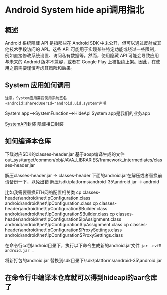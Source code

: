 # Android System hide api调用指北

## 概述

Android 系统隐藏 API 是指那些在 Android SDK 中未公开，但可以通过反射或其他技术手段访问的 API。这些 API 可能用于实现某些特定功能或绕过一些限制，例如直接修改系统设置、访问私有数据等。然而，使用隐藏 API 可能会导致应用与未来的 Android 版本不兼容，或者在 Google Play 上被拒绝上架。因此，在使用之前需要谨慎考虑其风险和后果。

## System 应用如何调用
`注意，System应用需要使用系统签名+android:sharedUserId="android.uid.system"声明`

System app-->SystemFunction-->HideApi
System app是我们的业务app

[SystemAPI封装](https://github.com/h4de5ing/SystemFunction)
[隐藏接口封装](https://github.com/h4de5ing/HideApi)

## 如何编译本仓库

下载对应SDK的classes-header.jar 基于aosp编译生成的文件
out_sys/target/common/obj/JAVA_LIBRARIES/framework_intermediates/classes-header.jar

解压classes-header.jar -> classes-header
下面的android.jar在解压或者替换前请备份一下，以免出错
解压\sdk\platforms\android-35\android.jar -> android

比如我需要替换ETH网络配置相关类
cp classes-header\android\net\IpConfiguration.class android\android\net\IpConfiguration.class
cp classes-header\android\net\IpConfiguration$Builder.class android\android\net\IpConfiguration$Builder.class
cp classes-header\android\net\IpConfiguration$IpAssignment.class android\android\net\IpConfiguration$IpAssignment.class
cp classes-header\android\net\IpConfiguration$ProxySettings.class android\android\net\IpConfiguration$ProxySettings.class

在命令行cd到android目录下，执行以下命令生成新的android.jar文件
`jar -cvfM android.jar .`

将新打包的android.jar 替换到sdk目录下\sdk\platforms\android-35\android.jar

## 在命令行中编译本仓库就可以得到hideapi的aar仓库了
